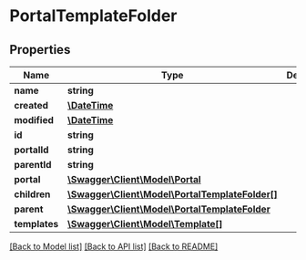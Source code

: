 # PortalTemplateFolder

## Properties
Name | Type | Description | Notes
------------ | ------------- | ------------- | -------------
**name** | **string** |  | 
**created** | [**\DateTime**](\DateTime.md) |  | [optional] 
**modified** | [**\DateTime**](\DateTime.md) |  | [optional] 
**id** | **string** |  | [optional] 
**portalId** | **string** |  | [optional] 
**parentId** | **string** |  | [optional] 
**portal** | [**\Swagger\Client\Model\Portal**](Portal.md) |  | [optional] 
**children** | [**\Swagger\Client\Model\PortalTemplateFolder[]**](PortalTemplateFolder.md) |  | [optional] 
**parent** | [**\Swagger\Client\Model\PortalTemplateFolder**](PortalTemplateFolder.md) |  | [optional] 
**templates** | [**\Swagger\Client\Model\Template[]**](Template.md) |  | [optional] 

[[Back to Model list]](../README.md#documentation-for-models) [[Back to API list]](../README.md#documentation-for-api-endpoints) [[Back to README]](../README.md)


